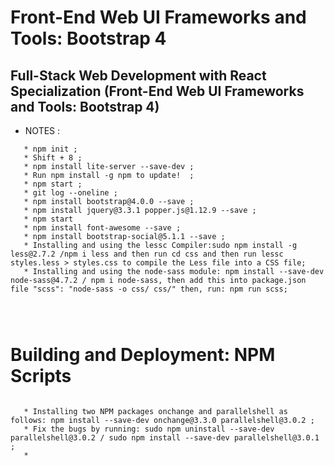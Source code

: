 # Front-End Web UI Frameworks and Tools: Bootstrap 4

## Full-Stack Web Development with React Specialization (Front-End Web UI Frameworks and Tools: Bootstrap 4)



* NOTES :

```
   * npm init ;
   * Shift + 8 ;
   * npm install lite-server --save-dev ;
   * Run npm install -g npm to update!  ;
   * npm start ;
   * git log --oneline ;
   * npm install bootstrap@4.0.0 --save ;
   * npm install jquery@3.3.1 popper.js@1.12.9 --save ;
   * npm start
   * npm install font-awesome --save ;
   * npm install bootstrap-social@5.1.1 --save ;
   * Installing and using the lessc Compiler:sudo npm install -g less@2.7.2 /npm i less and then run cd css and then run lessc styles.less > styles.css to compile the Less file into a CSS file;
   * Installing and using the node-sass module: npm install --save-dev node-sass@4.7.2 / npm i node-sass, then add this into package.json file "scss": "node-sass -o css/ css/" then, run: npm run scss;


   
```


# Building and Deployment: NPM Scripts

```
   
   * Installing two NPM packages onchange and parallelshell as follows: npm install --save-dev onchange@3.3.0 parallelshell@3.0.2 ;
   * Fix the bugs by running: sudo npm uninstall --save-dev parallelshell@3.0.2 / sudo npm install --save-dev parallelshell@3.0.1 ;
   * 


```
